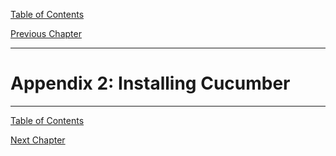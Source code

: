 [Table of Contents](_toc.md)

[Previous Chapter](appendix1.md)

---

# Appendix 2: Installing Cucumber #


---
[Table of Contents](_toc.md)

[Next Chapter](appendix3.md)
